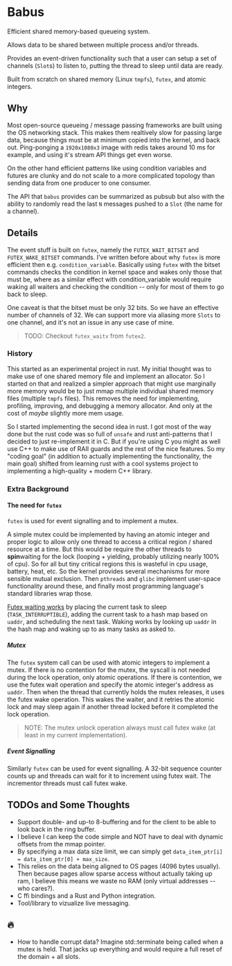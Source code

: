 # Babus
Efficient shared memory-based queueing system.

Allows data to be shared between multiple process and/or threads.

Provides an event-driven functionality such that a user can setup a set of channels (`Slot`s) to listen to, putting the thread to sleep until data are ready.

Built from scratch on shared memory (Linux `tmpfs`), `futex`, and atomic integers.

## Why
Most open-source queueing / message passing frameworks are built using the OS networking stack. This makes them realtively slow for passing large data, because things must be at minimum copied into the kernel, and back out. Ping-ponging a `1920x1080x3` image with redis takes around 10 ms for example, and using it's stream API things get even worse.

On the other hand efficient patterns like using condition variables and futures are clunky and do not scale to a more complicated topology than sending data from one producer to one consumer.

The API that `babus` provides can be summarized as pubsub but also with the ability to randomly read the last `N` messages pushed to a `Slot` (the name for a channel).


## Details
The event stuff is built on `futex`, namely the `FUTEX_WAIT_BITSET` and `FUTEX_WAKE_BITSET` commands. I've written before about why `futex` is more efficient then e.g. `condition_variable`. Basically using `futex` with the bitset commands checks the condition in kernel space and wakes only those that must be, where as a similar effect with condition_variable would require waking all waiters and checking the condition -- only for most of them to go back to sleep.

One caveat is that the bitset must be only 32 bits. So we have an effective number of channels of 32. We can support more via aliasing more `Slots` to one channel, and it's not an issue in any use case of mine.

> TODO: Checkout `futex_waitv` from `futex2`.

### History
This started as an experimental project in rust. My initial thought was to make use of one shared memory file and implement an allocator. So I started on that and realized a simpler approach that might use marginally more memory would be to just mmap multiple individual shared memory files (multiple `tmpfs` files). This removes the need for implementing, profiling, improving, and debugging a memory allocator. And only at the cost of *maybe* slightly more mem usage.

So I started implementing the second idea in rust. I got most of the way done but the rust code was so full of `unsafe` and rust anti-patterns that I decided to just re-implement it in C. But if you're using C you might as well use C++ to make use of RAII guards and the rest of the nice features. So my "coding goal" (in addition to actually implementing the functionality, the main goal) shifted from learning rust with a cool systems project to implementing a high-quality + modern C++ library.

### Extra Background
#### The need for `futex`
`futex` is used for event signalling and to implement a mutex.

A simple mutex could be implemented by having an atomic integer and proper logic to allow only one thread to access a critical region / shared resource at a time. But this would be require the other threads to **spin**waiting for the lock (looping + yielding, probably utilizing nearly 100% of cpu). So for all but tiny critical regions this is wasteful in cpu usage, battery, heat, etc. So the kernel provides several mechanisms for more sensible mutual exclusion. Then `pthreads` and `glibc` implement user-space functionality around these, and finally most programming language's standard libraries wrap those.

[Futex waiting works](https://elixir.bootlin.com/linux/v6.7-rc8/source/kernel/futex/waitwake.c) by placing the current task to sleep (`TASK_INTERRUPTIBLE`), adding the current task to a hash map based on `uaddr`, and scheduling the next task. Waking works by looking up `uaddr` in the hash map and waking up to as many tasks as asked to.

##### Mutex

The `futex` system call can be used with atomic integers to implement a mutex. If there is no contention for the mutex, the syscall is not needed during the lock operation, only atomic operations. If there is contention, we use the futex wait operation and specify the atomic integer's address as `uaddr`. Then when the thread that currently holds the mutex releases, it uses the futex wake operation. This wakes the waiter, and it retries the atomic lock and may sleep again if another thread locked before it completed the lock operation.
> NOTE: The mutex unlock operation always must call futex wake (at least in my current implementation).

##### Event Signalling
Similarly `futex` can be used for event signalling. A 32-bit sequence counter counts up and threads can wait for it to increment using futex wait. The incrementor threads must call futex wake.

## TODOs and Some Thoughts
 - Support double- and up-to 8-buffering and for the client to be able to look back in the ring buffer.
  - I believe I can keep the code simple and NOT have to deal with dynamic offsets from the mmap pointer.
  - By specifying a max data size limit, we can simply get `data_item_ptr[i] = data_item_ptr[0] + max_size`.
   - This relies on the data being aligned to OS pages (4096 bytes usually). Then because pages allow sparse access without actually taking up ram, I believe this means we waste no RAM (only virtual addresses -- who cares?).
 - C ffi bindings and a Rust and Python integration.
 - Tool/library to vizualize live messaging.

## :fire:
 - How to handle corrupt data? Imagine std::terminate being called when a mutex is held. That jacks up everything and would require a full reset of the domain + all slots.
